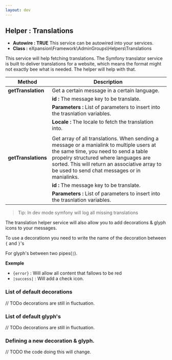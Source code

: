 ```yaml
---
layout: dev
---
```


## Helper : Translations

* **Autowire : TRUE** This service can be autowired into your services. 
* **Class :** eXpansion\Framework\AdminGroups\Helpers\Translations

This service will help fetching translations. The Symfony translator service is built to deliver translations for a website, 
which means the format might not exactly bee what is needed. The helper will help with that.

| Method                | Description |
| --------------------- | ----------- |
| **getTranslation**      | Get a certain message in a certain language. |
|                       | **id :** The message key to be translate. |
|                       | **Parameters :** List of parameters to insert into the trasnlation variables. |
|                       | **Locale :** The locale to fetch the translation into. 
|||
| **getTranslations**     | Get array of all translations. When sending a message or a manialink to multiple users at the same time, you need to send a table propelry structured where languages are sorted. This will return an associative array to be used to send chat messages or in manialinks. |
|                       | **id :** The message key to be translate. |
|                       | **Parameters :** List of parameters to insert into the trasnlation variables. |

> Tip: In dev mode symfony will log all missing translations

The translation helper service will also allow you to add decorations & glyph icons to your messages. 

To use a decorationn you need to write the name of the decoration between `{` and `}`'s 

For glyph's between two pipes(`|`). 

**Exemple**
* `{error}` : Will allow all content that fallows to be red
* `|success|` : Will add a check icon. 

### List of default decorations
// TODo decorations are still in fluctuation. 

### List of default glyph's
// TODo decorations are still in fluctuation. 

### Defining a new decoration & glyph. 
// TODO the code doing this will change. 
